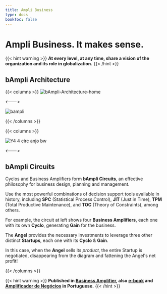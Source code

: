 ```yaml
---
title: Ampli Business
type: docs
bookToc: false
---
```


# Ampli Business. It makes sense.

{{< hint warning >}}
**At every level, at any time, share a vision of the organization and its role in globalization.**
{{< /hint >}}

## bAmpli Architecture

{{< columns >}}
![bAmpli-Architecture-home](https://user-images.githubusercontent.com/86032/178278171-58ee24fb-6ba4-4d17-aaa8-219429279dc1.png)

<--->

![bampli](https://user-images.githubusercontent.com/86032/79046226-0aac9b00-7be6-11ea-9664-d33b7c5b99cd.png)

{{< /columns >}}

{{< columns >}}

![Y4 4 circ anjo bw](https://user-images.githubusercontent.com/86032/79048410-3f731f00-7bf3-11ea-91a7-262ae1aadc67.png)

<--->
## bAmpli Circuits

Cyclos and Business Amplifiers form **bAmpli Circuits**, an effective philosophy for business design, planning and management.

Use the most powerful combinations of decision support tools available in history, including **SPC** (Statistical Process Control), **JIT** (Just in Time), **TPM** (Total Productive Maintenance), and **TOC** (Theory of Constraints), among others.

For example, the circuit at left shows four **Business Amplifiers**, each one with its own **Cyclo**, generating **Gain** for the business.

The **Angel** provides the necessary investments to leverage three other distinct **Startups**, each one with its **Cyclo** & **Gain**.

In this case, when the **Angel** sells its *product*, the entire Startup is negotiated, disappearing from the diagram and fattening the Angel's net profit!

{{< /columns >}}

{{< hint warning >}}
**Published in [Business Amplifier](https://www.amazon.com/Business-Amplifier-M-Sc-Motta-Lopes/dp/B083XGK14Q), also [e-book](https://www.amazon.com/Business-Amplifier-Jose-Motta-Lopes-ebook-dp-B086L6V6QY/dp/B086L6V6QY/) and [Amplificador de Negócios](https://www.amazon.com/M-Sc-Jose-Motta-Lopes/dp/8592301009) in Portuguese.**
{{< /hint >}}

